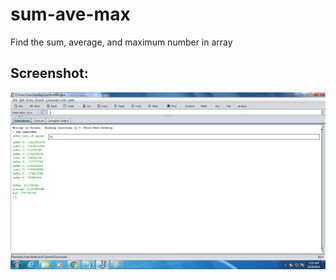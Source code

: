 # sum-ave-max
Find the sum, average, and maximum number in array
## Screenshot:
![](https://github.com/lvcc-dsa/Students/blob/master/BSIS/De-Leon-John/sum-ave-max/sumavemax.png)
